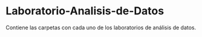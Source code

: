 # Laboratorio-Analisis-de-Datos

Contiene las carpetas con cada uno de los laboratorios de análisis de datos.